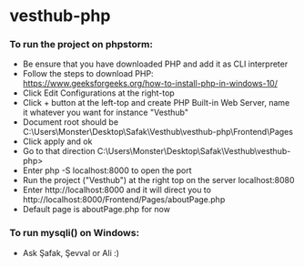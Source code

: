 # vesthub-php
### To run the project on phpstorm:
* Be ensure that you have downloaded PHP and add it as CLI interpreter
* Follow the steps to download PHP: https://www.geeksforgeeks.org/how-to-install-php-in-windows-10/
* Click Edit Configurations at the right-top 
* Click + button at the left-top and create PHP Built-in Web Server, name it whatever you want for instance "Vesthub"
* Document root should be C:\Users\Monster\Desktop\Safak\Vesthub\vesthub-php\Frontend\Pages 
* Click apply and ok
* Go to that direction C:\Users\Monster\Desktop\Safak\Vesthub\vesthub-php> 
* Enter php -S localhost:8000 to open the port
* Run the project ("Vesthub") at the right top on the server localhost:8080
* Enter http://localhost:8000 and it will direct you to http://localhost:8000/Frontend/Pages/aboutPage.php
* Default page is aboutPage.php for now

### To run mysqli() on Windows:
* Ask Şafak, Şevval or Ali :)